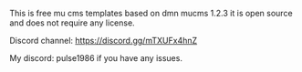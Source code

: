 This is free mu cms templates based on dmn mucms 1.2.3 it is open source and does not require any license.

Discord channel: https://discord.gg/mTXUFx4hnZ

My discord: pulse1986 if you have any issues.
